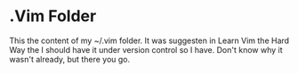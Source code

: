 .Vim Folder
===========

This the content of my ~/.vim folder. It was suggesten in Learn Vim the Hard Way the I should have it under version control so I have. Don't know why it wasn't already, but there you go.
